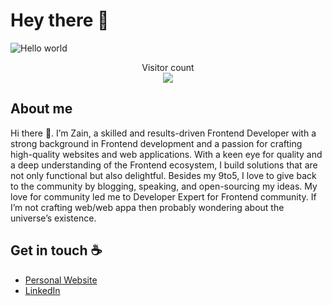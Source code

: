 # Hey there :wave:

<img src="https://raw.githubusercontent.com/sagar-viradiya//zain64-design/master/banner.png" alt="Hello world">

<p align="center"> 
  Visitor count<br>
  <img src="https://profile-counter.glitch.me/zain64-design/count.svg" />
</p>

## About me

Hi there 👋. I’m Zain, a skilled and results-driven Frontend Developer with a strong background in Frontend development and a passion for crafting high-quality websites and web applications. With a keen eye for quality and a deep understanding of the Frontend ecosystem, I build solutions that are not only functional but also delightful. Besides my 9to5, I love to give back to the community by blogging, speaking, and open-sourcing my ideas. My love for community led me to Developer Expert for Frontend community. If I’m not crafting web/web appa then probably wondering about the universe’s existence.

## Get in touch :coffee:

- [Personal Website](https://muhammadzainulabidin.vercel.app/)
- [LinkedIn](https://www.linkedin.com/in/sheikh-muhammad-zain-ul-abidin-914234209/)
